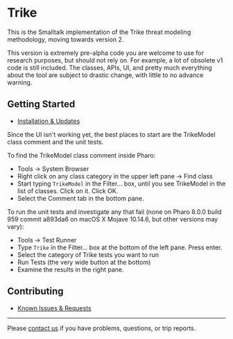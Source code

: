 # Trike

This is the Smalltalk implementation of the Trike threat modeling methodology, moving towards version 2.

This version is extremely pre-alpha code you are welcome to use for research purposes, but should not rely on.  For example, a lot of obsolete v1 code is still included.  The classes, APIs, UI, and pretty much everything about the tool are subject to drastic change, with little to no advance warning.

## Getting Started

 * [Installation & Updates](INSTALL.md)

Since the UI isn't working yet, the best places to start are the TrikeModel class comment and the unit tests.

To find the TrikeModel class comment inside Pharo:

 - Tools -> System Browser
 - Right click on any class category in the upper left pane -> Find class
 - Start typing `TrikeModel` in the Filter... box, until you see TrikeModel in the list of classes.  Click on it.  Click OK.
 - Select the Comment tab in the bottom pane.

To run the unit tests and investigate any that fail (none on Pharo 8.0.0 build 959 commit a893da6 on macOS X Mojave 10.14.6, but other versions may vary):

 - Tools -> Test Runner
 - Type `Trike` in the Filter... box at the bottom of the left pane.  Press enter.
 - Select the category of Trike tests you want to run
 - Run Tests (the very wide button at the bottom)
 - Examine the results in the right pane.

## Contributing

 * [Known Issues & Requests](https://github.com/octotrike/trike/issues)

---

Please [contact us](http://www.octotrike.org/contact) if you have problems, questions, or trip reports.